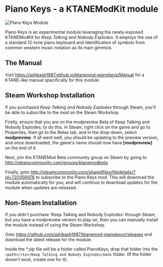 # Piano Keys - a KTANEModKit module

![Piano Keys Module](https://ashbash1987.github.io/ktanemod-pianokeys/Manual/img/Component.png "Piano Keys Module")

Piano Keys is an experimental module leveraging the newly-exposed KTANEModKit for _Keep Talking and Nobody Explodes_. It employs the use of a standard 12-tone piano keyboard and identification of symbols from common western music notation as its main gimmick.

## The Manual

Visit https://ashbash1987.github.io/ktanemod-pianokeys/Manual for a KTANE-like manual specifically for this module.

## Steam Workshop Installation

If you purchased _Keep Talking and Nobody Explodes_ through Steam, you'll be able to subscribe to the mod on the Steam Workshop.

Firstly, ensure that you are on the modpreview Beta of Keep Talking and Nobody Explodes; to do this, in Steam, right click on the game and go to Properties, then go to the Betas tab, and in the drop-down, select __modpreview__. If all went well, you should be updating to the preview version, and once downloaded, the game's name should now have __[modpreview]__ on the end of it.

Next, join the KTANEMod Beta community group on Steam by going to http://steamcommunity.com/groups/ktanemodbeta

Finally, goto http://steamcommunity.com/sharedfiles/filedetails/?id=720356976 to subscribe to the Piano Keys mod. This will download the module automatically for you, and will continue to download updates for the module when updates are released.

## Non-Steam Installation

If you didn't purchase 'Keep Talking and Nobody Explodes' through Steam, but you have a modpreview version to play on, then you can manually install the module instead of using the Steam Workshop.

Goto https://github.com/ashbash1987/ktanemod-pianokeys/releases and download the latest release for the module.

Inside the *.zip file will be a folder called PianoKeys; drop that folder into the `<path>/<to>/Keep Talking and Nobody Explodes/mods` folder. (If the folder doesn't exist, create one for it).
